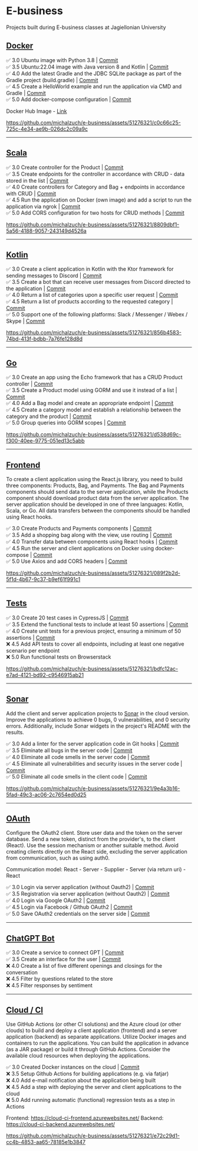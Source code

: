 # E-business

Projects built during E-business classes at Jagiellonian University

## [Docker](https://github.com/michalzuch/e-business/tree/main/Docker)

✅ 3.0 Ubuntu image with Python 3.8 | [Commit](https://github.com/michalzuch/e-business/commit/407c0b27680b65c251543473f967e8abcf36936f)  
✅ 3.5 Ubuntu:22.04 image with Java version 8 and Kotlin | [Commit](https://github.com/michalzuch/e-business/commit/5805c88f00ad4b364e6e636c41b2fc27e4b5a616)  
✅ 4.0 Add the latest Gradle and the JDBC SQLite package as part of the Gradle project (build.gradle) | [Commit](https://github.com/michalzuch/e-business/commit/c39c459aebb51ccdc17ff09f767b1c850a7182d5)  
✅ 4.5 Create a HelloWorld example and run the application via CMD and Gradle | [Commit](https://github.com/michalzuch/e-business/commit/e82644cfbd25b526da58b96e1591c0f8c62b04b9)  
✅ 5.0 Add docker-compose configuration | [Commit](https://github.com/michalzuch/e-business/commit/dc483935f9ca8071af9aeb16799518859be680d6)

Docker Hub Image - [Link](https://hub.docker.com/r/hosiery00huskier/e-business-docker)

https://github.com/michalzuch/e-business/assets/51276321/c0c66c25-725c-4e34-ae9b-026dc2c09a9c

---

## [Scala](https://github.com/michalzuch/e-business/tree/main/Scala)

✅ 3.0 Create controller for the Product | [Commit](https://github.com/michalzuch/e-business/commit/41e133ce7e7ae2684f11e6866da97290e5fd943c)  
✅ 3.5 Create endpoints for the controller in accordance with CRUD - data stored in the list | [Commit](https://github.com/michalzuch/e-business/commit/09933ca16e25d08ea88d2a433f46c6410f678b4c)  
✅ 4.0 Create controllers for Category and Bag + endpoints in accordance with CRUD | [Commit](https://github.com/michalzuch/e-business/commit/b4b24256ae8eb3d1ef7c010434305e94dba3030c)  
✅ 4.5 Run the application on Docker (own image) and add a script to run the application via ngrok | [Commit](https://github.com/michalzuch/e-business/commit/52e0433a3328d7b2a705aa4d5f5a96ce0fe10486)  
✅ 5.0 Add CORS configuration for two hosts for CRUD methods | [Commit](https://github.com/michalzuch/e-business/commit/52e0433a3328d7b2a705aa4d5f5a96ce0fe10486)

https://github.com/michalzuch/e-business/assets/51276321/8809dbf1-5a56-4188-9057-243149d4526a

---

## [Kotlin](https://github.com/michalzuch/e-business/tree/main/Kotlin)

✅ 3.0 Create a client application in Kotlin with the Ktor framework for sending messages to Discord | [Commit](https://github.com/michalzuch/e-business/commit/7850d3a601b5fad0bf4fc96fe9598816cdcc0dec)  
✅ 3.5 Create a bot that can receive user messages from Discord directed to the application | [Commit](https://github.com/michalzuch/e-business/commit/b035c06b07e776b376a778a77a7ca5593cd97e03)  
✅ 4.0 Return a list of categories upon a specific user request | [Commit](https://github.com/michalzuch/e-business/commit/4e8e4a423395d7196d1e2c8502ca865f077cdca1)  
✅ 4.5 Return a list of products according to the requested category | [Commit](https://github.com/michalzuch/e-business/commit/2ca6f1075686530684dc4f776b05e9c2ecf1b622)  
✅ 5.0 Support one of the following platforms: Slack / Messenger / Webex / Skype | [Commit](https://github.com/michalzuch/e-business/commit/3cb5863da84114e63806f1b412a3ab0e25c428c6)

https://github.com/michalzuch/e-business/assets/51276321/856b4583-74bd-413f-bdbb-7a76fe128d8d

---

## [Go](https://github.com/michalzuch/e-business/tree/main/Go)

✅ 3.0 Create an app using the Echo framework that has a CRUD Product controller | [Commit](https://github.com/michalzuch/e-business/commit/9e657e743270067ce2784fb742a215c106b28e0d)  
✅ 3.5 Create a Product model using GORM and use it instead of a list | [Commit](https://github.com/michalzuch/e-business/commit/2e64edb3bb60aff6a738b7f9aff4a42199d6f00c)  
✅ 4.0 Add a Bag model and create an appropriate endpoint | [Commit](https://github.com/michalzuch/e-business/commit/09c653f43a9ce954243f3690afe208bd3d1df79c)  
✅ 4.5 Create a category model and establish a relationship between the category and the product | [Commit](https://github.com/michalzuch/e-business/commit/8de6f38a5aad25df417b86e81d1be6934829cb5e)  
✅ 5.0 Group queries into GORM scopes | [Commit](https://github.com/michalzuch/e-business/commit/80679b5d578da41efe02f9f04ed63ca1754ec12d)

https://github.com/michalzuch/e-business/assets/51276321/d538d69c-f300-40ee-9775-051ed13c5abb

---

## [Frontend](https://github.com/michalzuch/e-business/tree/main/Frontend)

To create a client application using the React.js library, you need to build three components: Products, Bag, and Payments. The Bag and Payments components should send data to the server application, while the Products component should download product data from the server application. The server application should be developed in one of three languages: Kotlin, Scala, or Go. All data transfers between the components should be handled using React hooks.

✅ 3.0 Create Products and Payments components | [Commit](https://github.com/michalzuch/e-business/commit/5397357845061f18854800a83e7b7f7f9879a6ba)  
✅ 3.5 Add a shopping bag along with the view, use routing | [Commit](https://github.com/michalzuch/e-business/commit/b4c01850654f2c01e6b9d677217d0e7d6cc9494a)  
✅ 4.0 Transfer data between components using React hooks | [Commit](https://github.com/michalzuch/e-business/commit/95fcace1294bb5827352bfafeb51423c0f39da44)  
✅ 4.5 Run the server and client applications on Docker using docker-compose | [Commit](https://github.com/michalzuch/e-business/commit/27b2fd4ae20dab2dd45d6856a9f29fa0a745de6e)  
✅ 5.0 Use Axios and add CORS headers | [Commit](https://github.com/michalzuch/e-business/commit/5397357845061f18854800a83e7b7f7f9879a6ba)

https://github.com/michalzuch/e-business/assets/51276321/089f2b2d-5f1d-4b67-9c37-b9ef61f991c1

---

## [Tests](https://github.com/michalzuch/e-business/tree/main/Tests)

✅ 3.0 Create 20 test cases in CypressJS | [Commit](https://github.com/michalzuch/e-business/commit/8d3622197b4d605e5872095a61cf774adc4e9eb9)  
✅ 3.5 Extend the functional tests to include at least 50 assertions | [Commit](https://github.com/michalzuch/e-business/commit/8d3622197b4d605e5872095a61cf774adc4e9eb9)  
✅ 4.0 Create unit tests for a previous project, ensuring a minimum of 50 assertions | [Commit](https://github.com/michalzuch/e-business/commit/80fd138435e42a483a786e015ecf75abf17d6708)  
❌ 4.5 Add API tests to cover all endpoints, including at least one negative scenario per endpoint  
❌ 5.0 Run functional tests on Browserstack

https://github.com/michalzuch/e-business/assets/51276321/bdfc12ac-e7ad-4121-bd92-c9546915ab21

---

## [Sonar](https://github.com/michalzuch/e-business/tree/main/Sonar)

Add the client and server application projects to [Sonar](https://sonarcloud.io/) in the cloud version. Improve the applications to achieve 0 bugs, 0 vulnerabilities, and 0 security errors. Additionally, include Sonar widgets in the project's README with the results.

✅ 3.0 Add a linter for the server application code in Git hooks | [Commit](https://github.com/michalzuch/e-business/commit/08fb8d35e0c6ff0391b066548a709df19ac483b5)  
✅ 3.5 Eliminate all bugs in the server code | [Commit](https://github.com/michalzuch/e-business/commit/93acdfae161cc044e26a47e436fcfb8dc17d5ce7)  
✅ 4.0 Eliminate all code smells in the server code | [Commit](https://github.com/michalzuch/e-business/commit/93acdfae161cc044e26a47e436fcfb8dc17d5ce7)  
✅ 4.5 Eliminate all vulnerabilities and security issues in the server code | [Commit](https://github.com/michalzuch/e-business/commit/93acdfae161cc044e26a47e436fcfb8dc17d5ce7)  
✅ 5.0 Eliminate all code smells in the client code | [Commit](https://github.com/michalzuch/e-business/commit/ab0afa818995fb2da418de78f00ee321a9f9307d)

https://github.com/michalzuch/e-business/assets/51276321/9e4a3b16-5fad-49c3-ac06-2c7654ed0d25

---

## [OAuth](https://github.com/michalzuch/e-business/tree/main/OAuth)

Configure the OAuth2 client. Store user data and the token on the server database. Send a new token, distinct from the provider's, to the client (React). Use the session mechanism or another suitable method. Avoid creating clients directly on the React side, excluding the server application from communication, such as using auth0.

Communication model: React - Server - Supplier - Server (via return uri) - React

✅ 3.0 Login via server application (without Oauth2) | [Commit](https://github.com/michalzuch/e-business/commit/f8a7a7cd450877b4b465ef10e51d4dba40cba518)  
✅ 3.5 Registration via server application (without Oauth2) | [Commit](https://github.com/michalzuch/e-business/commit/b335537408ba9e76882d031045a3e22fc7207ba5)  
✅ 4.0 Login via Google OAuth2 | [Commit](https://github.com/michalzuch/e-business/commit/ea0d220875eabb0a9bd574a6647682c4d4803fc0)  
✅ 4.5 Login via Facebook / Github OAuth2 | [Commit](https://github.com/michalzuch/e-business/commit/f1e484d8455d37ad9e6f2855842a1f3e1256b4d6)  
✅ 5.0 Save OAuth2 credentials on the server side | [Commit](https://github.com/michalzuch/e-business/commit/e8d123c1f8cbb3998734afb6204681c1bc1299f3)

---

## [ChatGPT Bot](https://github.com/michalzuch/e-business/tree/main/ChatGPT%20Bot)

✅ 3.0 Create a service to connect GPT | [Commit](https://github.com/michalzuch/e-business/commit/5994e7ffad191de4e43366a30374f79d63d9e08e)  
✅ 3.5 Create an interface for the user | [Commit](https://github.com/michalzuch/e-business/commit/5994e7ffad191de4e43366a30374f79d63d9e08e)  
❌ 4.0 Create a list of five different openings and closings for the conversation  
❌ 4.5 Filter by questions related to the store  
❌ 4.5 Filter responses by sentiment

---

## [Cloud / CI](https://github.com/michalzuch/e-business/tree/main/Cloud%20CI)

Use GitHub Actions (or other CI solutions) and the Azure cloud (or other clouds) to build and deploy a client application (frontend) and a server application (backend) as separate applications. Utilize Docker images and containers to run the applications. You can build the application in advance (as a JAR package) or build it through GitHub Actions. Consider the available cloud resources when deploying the applications.

✅ 3.0 Created Docker instances on the cloud | [Commit](https://github.com/michalzuch/e-business/commit/b5cb03da86d32ff9705fa827bb8c42356e75cfb0)  
❌ 3.5 Setup Github Actions for building applications (e.g. via fatjar)  
❌ 4.0 Add e-mail notification about the application being built  
❌ 4.5 Add a step with deploying the server and client applications to the cloud  
❌ 5.0 Add running automatic (functional) regression tests as a step in Actions

Frontend: https://cloud-ci-frontend.azurewebsites.net/
Backend: https://cloud-ci-backend.azurewebsites.net/

https://github.com/michalzuch/e-business/assets/51276321/e72c29d1-cc4b-4853-aa65-78185e1b3847
